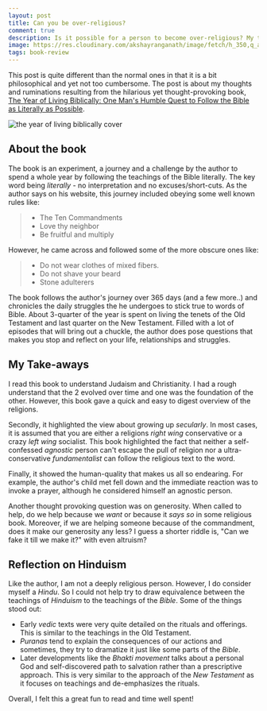 ```yaml
---
layout: post
title: Can you be over-religious?
comment: true
description: Is it possible for a person to become over-religious? My thoughts from the excellent yet hilarious book, the Year of Living Biblically.
image: https://res.cloudinary.com/akshayranganath/image/fetch/h_350,q_auto,f_auto/https://ajjacobs.com/wp-content/uploads/2013/10/img-book-biblically.png
tags: book-review
---
```


This post is quite different than the normal ones in that it is a bit philosophical and yet not too cumbersome. The post is about my thoughts and ruminations resulting from the hilarious yet thought-provoking book, [The Year of Living Biblically: One Man's Humble Quest to Follow the Bible as Literally as Possible](https://ajjacobs.com/books/the-year-of-living-biblically/).

![the year of living biblically cover](https://res.cloudinary.com/akshayranganath/image/fetch/h_350,q_auto,f_auto/https://ajjacobs.com/wp-content/uploads/2013/10/img-book-biblically.png)

## About the book

The book is an experiment, a journey and a challenge by the author to spend a whole year by following the teachings of the Bible literally. The key word being _literally_ - no interpretation and no excuses/short-cuts. As the author says on his website, this journey included obeying some well known rules like:

<blockquote>
<ul>
<li>The Ten Commandments</li>
<li>Love thy neighbor</li>
<li>Be fruitful and multiply</li>
</ul>
</blockquote>

However, he came across and followed some of the more obscure ones like:

<blockquote>
<ul>
<li>Do not wear clothes of mixed fibers.</li>
<li>Do not shave your beard</li>
<li>Stone adulterers</li>
</blockquote>

The book follows the author's journey over 365 days (and a few more..) and chronicles the daily struggles the he undergoes to stick true to words of Bible. About 3-quarter of the year is spent on living the tenets of the Old Testament and last quarter on the New Testament. Filled with a lot of episodes that will bring out a chuckle, the author does pose questions that makes you stop and reflect on your life, relationships and struggles.

## My Take-aways

I read this book to understand Judaism and Christianity. I had a rough understand that the 2 evolved over time and one was the foundation of the other. However, this book gave a quick and easy to digest overview of the religions.

Secondly, it highlighted the view about growing up _secularly_. In most cases, it is assumed that you are either a religions _right wing_ conservative or a crazy _left wing_ socialist. This book highlighted the fact that neither a self-confessed _agnostic_ person can't escape the pull of religion nor a ultra-conservative _fundamentalist_ can follow the religious text to the word.

Finally, it showed the human-quality that makes us all so endearing. For example, the author's child met fell down and the immediate reaction was to invoke a prayer, although he considered himself an agnostic person. 

Another thought provoking question was on generosity. When called to help, do we help because we _want_ or because it _says so_ in some religious book. Moreover, if we are helping someone because of the commandment, does it make our generosity any less? I guess a shorter riddle is, "Can we fake it till we make it?" with even altruism?

## Reflection on Hinduism

Like the author, I am not a deeply religious person. However, I do consider myself a _Hindu_. So I could not help try to draw equivalence between the teachings of _Hinduism_ to the teachings of the _Bible_. Some of the things stood out:

* Early _vedic_ texts were very quite detailed on the rituals and offerings. This is similar to the teachings in the Old Testament.
* _Puranas_ tend to explain the consequences of our actions and sometimes, they try to dramatize it just like some parts of the _Bible_.
* Later developments like the _Bhakti movement_ talks about a personal God and self-discovered path to salvation rather than a prescriptive approach. This is very similar to the approach of the _New Testament_ as it focuses on teachings and de-emphasizes the rituals.

Overall, I felt this a great fun to read and time well spent!